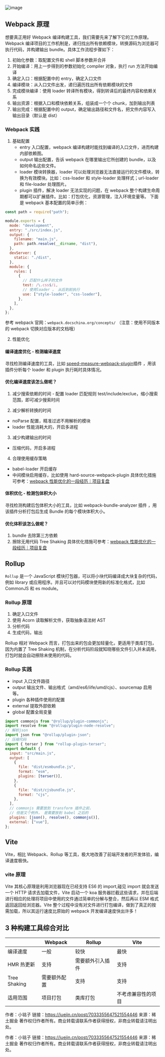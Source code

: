 ![image](https://github.com/RyanLYC/RyanLYC/raw/main/images/qdgch.webp)

## Webpack 原理

想要真正用好 Webpack 编译构建工具，我们需要先来了解下它的工作原理。Webpack 编译项目的工作机制是，递归找出所有依赖模块，转换源码为浏览器可执行代码，并构建输出 bundle。具体工作流程步骤如下：

1. 初始化参数：取配置文件和 shell 脚本参数并合并
2. 开始编译：用上一步得到的参数初始化 compiler 对象，执行 run 方法开始编译
3. 确定入口：根据配置中的 entry，确定入口文件
4. 编译模块：从入口文件出发，递归遍历找出所有依赖模块的文件
5. 完成模块编译：使用 loader 转译所有模块，得到转译后的最终内容和依赖关系
6. 输出资源：根据入口和模块依赖关系，组装成一个个 chunk，加到输出列表
7. 输出完成：根据配置中的 output，确定输出路径和文件名，把文件内容写入输出目录（默认是 dist）

### Webpack 实践

1. 基础配置
   - entry 入口配置，webpack 编译构建时能找到编译的入口文件，进而构建内部依赖图。
   - output 输出配置，告诉 webpack 在哪里输出它所创建的 bundle，以及如何命名这些文件。
   - loader 模块转换器，loader 可以处理浏览器无法直接运行的文件模块，转换为有效模块。比如：css-loader 和 style-loader 处理样式；url-loader 和 file-loader 处理图片。
   - plugin 插件，解决 loader 无法实现的问题，在 webpack 整个构建生命周期都可以扩展插件。比如：打包优化，资源管理，注入环境变量等。 下面是 webpack 基本配置的简单示例：

```javascript
const path = require("path");

module.exports = {
  mode: "development",
  entry: "./src/index.js",
  output: {
    filename: "main.js",
    path: path.resolve(__dirname, "dist"),
  },
  devServer: {
    static: "./dist",
  },
  module: {
    rules: [
      {
        // 匹配什么样子的文件
        test: /\.css$/i,
        // 使用loader ， 从后到前执行
        use: ["style-loader", "css-loader"],
      },
    ],
  },
};
```

参考 webpack 官网：`webpack.docschina.org/concepts/`
（注意：使用不同版本的 webpack 切换对应版本的文档哦）

2. 性能优化

#### 编译速度优化 - 检测编译速度

寻找检测编译速度的工具，比如 [speed-measure-webpack-plugin](https://github.com/stephencookdev/speed-measure-webpack-plugin)插件 ，用该插件分析每个 loader 和 plugin 执行耗时具体情况。

#### 优化编译速度该怎么做呢？

1. 减少搜索依赖的时间 - 配置 loader 匹配规则 test/include/exclue，缩小搜索范围，即可减少搜索时间

2. 减少解析转换的时间

- noParse 配置，精准过滤不用解析的模块
- loader 性能消耗大的，开启多进程

3. 减少构建输出的时间

- 压缩代码，开启多进程

4. 合理使用缓存策略

- babel-loader 开启缓存
- 中间模块启用缓存，比如使用 hard-source-webpack-plugin 具体优化措施可参考：[webpack 性能优化的一段经历｜项目复盘](https://juejin.cn/post/6940998541284212749#heading-5)

#### 体积优化 - 检测包体积大小

寻找检测构建后包体积大小的工具，比如 webpack-bundle-analyzer 插件 ，用该插件分析打包后生成 Bundle 的每个模块体积大小。

#### 优化体积该怎么做呢？

1. bundle 去除第三方依赖
2. 擦除无用代码 Tree Shaking 具体优化措施可参考：[webpack 性能优化的一段经历｜项目复盘](https://juejin.cn/post/6940998541284212749#heading-5)

## Rollup

`Rollup` 是一个 JavaScript 模块打包器，可以将小块代码编译成大块复杂的代码，例如 library 或应用程序。并且可以对代码模块使用新的标准化格式，比如 CommonJS 和 es module。

### Rollup 原理

1. 确定入口文件
2. 使用 Acorn 读取解析文件，获取抽象语法树 AST
3. 分析代码
4. 生成代码，输出

Rollup 相对 Webpack 而言，打包出来的包会更加轻量化，更适用于类库打包，因为内置了 Tree Shaking 机制，在分析代码阶段就知晓哪些文件引入并未调用，打包时就会自动擦除未使用的代码。

### Rollup 实践

- input 入口文件路径
- output 输出文件、输出格式（amd/es6/iife/umd/cjs）、sourcemap 启用等。
- plugin 各种插件使用的配置
- external 提取外部依赖
- global 配置全局变量

```javascript
import commonjs from "@rollup/plugin-commonjs";
import resolve from "@rollup/plugin-node-resolve";
// 解析json
import json from "@rollup/plugin-json";
// 压缩代码
import { terser } from "rollup-plugin-terser";
export default {
  input: "src/main.js",
  output: [
    {
      file: "dist/esmbundle.js",
      format: "esm",
      plugins: [terser()],
    },
    {
      file: "dist/cjsbundle.js",
      format: "cjs",
    },
  ],
  // commonjs 需要放到 transform 插件之前，
  // 但是又个例外， 是需要放到 babel 之后的
  plugins: [json(), resolve(), commonjs()],
  external: ["vue"],
};
```

## Vite

Vite，相比 Webpack、Rollup 等工具，极大地改善了前端开发者的开发体验，编译速度极快。

### vite 原理

Vite 其核心原理是利用浏览器现在已经支持 ES6 的 import,碰见 import 就会发送一个 HTTP 请求去加载文件，Vite 启动一个 koa 服务器拦截这些请求，并在后端进行相应的处理将项目中使用的文件通过简单的分解与整合，然后再以 ESM 格式返回返回给浏览器。Vite 整个过程中没有对文件进行打包编译，做到了真正的按需加载，所以其运行速度比原始的 webpack 开发编译速度快出许多！

## 3 种构建工具综合对比

|              | Webpack      | Rollup           | Vite               |
| ------------ | ------------ | ---------------- | ------------------ |
| 编译速度     | 一般         | 较快             | 最快               |
| HMR 热更新   | 支持         | 需要额外引入插件 | 支持               |
| Tree Shaking | 需要额外配置 | 支持             | 支持               |
| 适用范围     | 项目打包     | 类库打包         | 不考虑兼容性的项目 |

作者：小铭子
链接：https://juejin.cn/post/7033355647521554446
来源：稀土掘金
著作权归作者所有。商业转载请联系作者获得授权，非商业转载请注明出处。

作者：小铭子
链接：https://juejin.cn/post/7033355647521554446
来源：稀土掘金
著作权归作者所有。商业转载请联系作者获得授权，非商业转载请注明出处。
